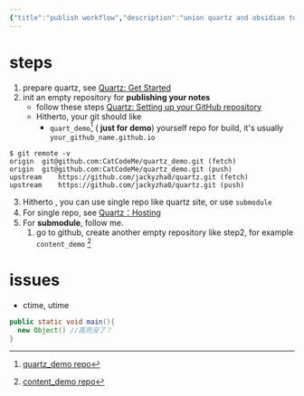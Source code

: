 ```yaml
---
{"title":"publish workflow","description":"union quartz and obsidian to publish your notes to github page","dg-publish":true,"dg-path":null,"date":"2024-03-21 16:56:09","updated":"2024-03-21 17:52:13","tags":["guide"]}
---
```



# steps
1. prepare quartz, see [Quartz: Get Started](https://quartz.jzhao.xyz/)
2. init an empty repository for **publishing your notes**
	- follow these steps [Quartz: Setting up your GitHub repository](https://quartz.jzhao.xyz/setting-up-your-GitHub-repository)
	- Hitherto, your git should like 
		- `quart_demo`[^1] ( **just for demo**) yourself repo for build, it's usually `your_github_name.github.io`
```shell
$ git remote -v
origin	git@github.com:CatCodeMe/quartz_demo.git (fetch)
origin	git@github.com:CatCodeMe/quartz_demo.git (push)
upstream	https://github.com/jackyzha0/quartz.git (fetch)
upstream	https://github.com/jackyzha0/quartz.git (push)
```

3. Hitherto , you can use single repo like quartz site, or use `submodule`
4. For single repo, see [Quartz：Hosting](https://quartz.jzhao.xyz/hosting)
5. For **submodule**, follow me.
	1. go to github, create another empty repository like step2, for example `content_demo` [^2]

# issues
- ctime, utime
```java {2} /void/
public static void main(){
  new Object() //高亮没了？
}
```

[^1]: [quartz_demo repo](https://github.com/CatCodeMe/quartz_demo)
[^2]: [content_demo repo](https://github.com/CatCodeMe/content_demo.git)